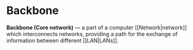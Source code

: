 # Backbone
**Backbone (Core network)** — a part of a computer [[Network|network]] which
interconnects networks, providing a path for the exchange of information
between different [[LAN|LANs]].
